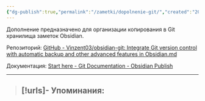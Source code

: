 ```yaml
---
{"dg-publish":true,"permalink":"/zametki/dopolnenie-git/","created":"2024-07-13 14:31"}
---
```


Дополнение предназначено для организации копирования в Git хранилища заметок Obsidian.

Репозиторий: [GitHub - Vinzent03/obsidian-git: Integrate Git version control with automatic backup and other advanced features in Obsidian.md](https://github.com/Vinzent03/obsidian-git?tab=readme-ov-file)

Документация: [Start here - Git Documentation - Obsidian Publish](https://publish.obsidian.md/git-doc/Start+here#Backup)

---
> [!urls]- Упоминания:
> - 